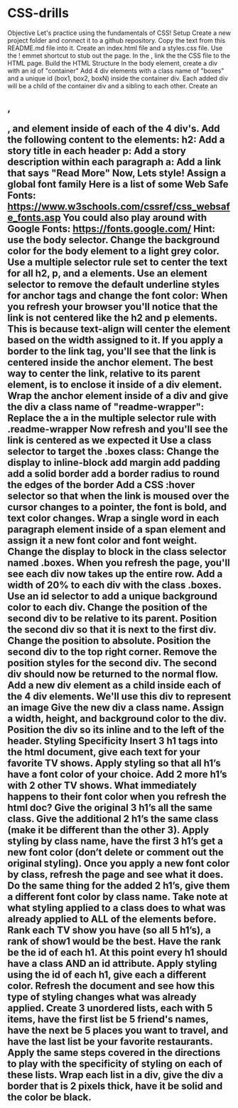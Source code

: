 # CSS-drills
Objective
Let's practice using the fundamentals of CSS!
Setup
Create a new project folder and connect it to a github repository. Copy the text from this README.md file into it.
Create an index.html file and a styles.css file.
Use the ! emmet shortcut to stub out the page.
In the <head>, link the the CSS file to the HTML page.
Build the HTML Structure
In the body element, create a div with an id of "container"
Add 4 div elements with a class name of "boxes" and a unique id (box1, box2, boxN) inside the container div. Each added div will be a child of the container div and a sibling to each other.
Create an <h2>, <p>, and <a> element inside of each of the 4 div's. Add the following content to the elements: 
h2: Add a story title in each header
p: Add a story description within each paragraph
a: Add a link that says "Read More"
Now, Lets style!
Assign a global font family 
Here is a list of some Web Safe Fonts: https://www.w3schools.com/cssref/css_websafe_fonts.asp
You could also play around with Google Fonts: https://fonts.google.com/
Hint: use the body selector.
Change the background color for the body element to a light grey color.
Use a multiple selector rule set to center the text for all h2, p, and a elements.
Use an element selector to remove the default underline styles for anchor tags and change the font color: 
When you refresh your browser you'll notice that the link is not centered like the h2 and p elements. This is because text-align will center the element based on the width assigned to it. If you apply a border to the link tag, you'll see that the link is centered inside the anchor element. The best way to center the link, relative to its parent element, is to enclose it inside of a div element.
Wrap the anchor element inside of a div and give the div a class name of "readme-wrapper":
Replace the a in the multiple selector rule with .readme-wrapper
Now refresh and you'll see the link is centered as we expected it
Use a class selector to target the .boxes class: 
Change the display to inline-block
add margin
add padding
add a solid border
add a border radius to round the edges of the border
Add a CSS :hover selector so that when the link is moused over the cursor changes to a pointer, the font is bold, and text color changes.
Wrap a single word in each paragraph element inside of a span element and assign it a new font color and font weight.
Change the display to block in the class selector named .boxes.
When you refresh the page, you'll see each div now takes up the entire row.
Add a width of 20% to each div with the class .boxes.
Use an id selector to add a unique background color to each div.
Change the position of the second div to be relative to its parent.
Position the second div so that it is next to the first div.
Change the position to absolute.
Position the second div to the top right corner.
Remove the position styles for the second div.
The second div should now be returned to the normal flow.
Add a new div element as a child inside each of the 4 div elements. 
We'll use this div to represent an image
Give the new div a class name.
Assign a width, height, and background color to the div.
Position the div so its inline and to the left of the header.
Styling Specificity
Insert 3 h1 tags into the html document, give each text for your favorite TV shows.
Apply styling so that all h1’s have a font color of your choice.
Add 2 more h1’s with 2 other TV shows. What immediately happens to their font color when you refresh the html doc?
Give the original 3 h1’s all the same class.
Give the additional 2 h1’s the same class (make it be different than the other 3).
Apply styling by class name, have the first 3 h1’s get a new font color (don’t delete or comment out the original styling). Once you apply a new font color by class, refresh the page and see what it does.
Do the same thing for the added 2 h1’s, give them a different font color by class name.
Take note at what styling applied to a class does to what was already applied to ALL of the elements before.
Rank each TV show you have (so all 5 h1’s), a rank of show1 would be the best. Have the rank be the id of each h1. At this point every h1 should have a class AND an id attribute.
Apply styling using the id of each h1, give each a different color. Refresh the document and see how this type of styling changes what was already applied. Create 3 unordered lists, each with 5 items, have the first list be 5 friend's names, have the next be 5 places you want to travel, and have the last list be your favorite restaurants.
Apply the same steps covered in the directions to play with the specificity of styling on each of these lists.
Wrap each list in a div, give the div a border that is 2 pixels thick, have it be solid and the color be black.

